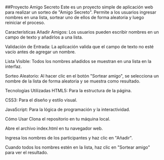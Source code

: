 ##Proyecto Amigo Secreto
Este es un proyecto simple de aplicación web para realizar un sorteo de "Amigo Secreto". Permite a los usuarios ingresar nombres en una lista, sortear uno de ellos de forma aleatoria y luego reiniciar el proceso.

Características
Añadir Amigos: Los usuarios pueden escribir nombres en un campo de texto y añadirlos a una lista.

Validación de Entrada: La aplicación valida que el campo de texto no esté vacío antes de agregar un nombre.

Lista Visible: Todos los nombres añadidos se muestran en una lista en la interfaz.

Sorteo Aleatorio: Al hacer clic en el botón "Sortear amigo", se selecciona un nombre de la lista de forma aleatoria y se muestra como resultado.

Tecnologías Utilizadas
HTML5: Para la estructura de la página.

CSS3: Para el diseño y estilo visual.

JavaScript: Para la lógica de programación y la interactividad.

Cómo Usar
Clona el repositorio en tu máquina local.

Abre el archivo index.html en tu navegador web.

Ingresa los nombres de los participantes y haz clic en "Añadir".

Cuando todos los nombres estén en la lista, haz clic en "Sortear amigo" para ver el resultado.

